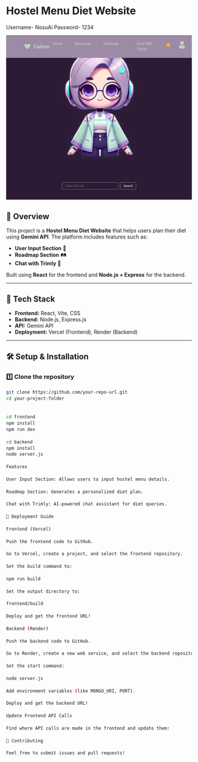# Hostel Menu Diet Website

Username- NosuAi
Password- 1234

![image alt](https://github.com/intojhanurag/Igdtudw/blob/2428a6b463c58feadab502abcf5dbda2360083d7/Screenshot_2025-03-14-12-20-54-41_40deb401b9ffe8e1df2f1cc5ba480b12.jpg)

## 📌 Overview
This project is a **Hostel Menu Diet Website** that helps users plan their diet using **Gemini API**. The platform includes features such as:
- **User Input Section** 📝
- **Roadmap Section** 🛤️
- **Chat with Trimly** 💬

Built using **React** for the frontend and **Node.js + Express** for the backend.

---

## 🚀 Tech Stack
- **Frontend:** React, Vite, CSS
- **Backend:** Node.js, Express.js
- **API:** Gemini API
- **Deployment:** Vercel (Frontend), Render (Backend)

---

## 🛠️ Setup & Installation
### 1️⃣ Clone the repository
```sh
git clone https://github.com/your-repo-url.git
cd your-project-folder


cd frontend
npm install
npm run dev

cd backend
npm install
node server.js

Features

User Input Section: Allows users to input hostel menu details.

Roadmap Section: Generates a personalized diet plan.

Chat with Trimly: AI-powered chat assistant for diet queries.

🚀 Deployment Guide

Frontend (Vercel)

Push the frontend code to GitHub.

Go to Vercel, create a project, and select the frontend repository.

Set the build command to:

npm run build

Set the output directory to:

frontend/build

Deploy and get the frontend URL!

Backend (Render)

Push the backend code to GitHub.

Go to Render, create a new web service, and select the backend repository.

Set the start command:

node server.js

Add environment variables (like MONGO_URI, PORT).

Deploy and get the backend URL!

Update Frontend API Calls

Find where API calls are made in the frontend and update them:

🤝 Contributing

Feel free to submit issues and pull requests!
